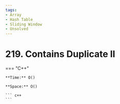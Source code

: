 ```yaml
---
tags:
- Array
- Hash Table
- Sliding Window
- Unsolved
---
```



# 219. Contains Duplicate II

=== "C++"

    **Time:** O()

    **Space:** O()

    ``` c++
    ```